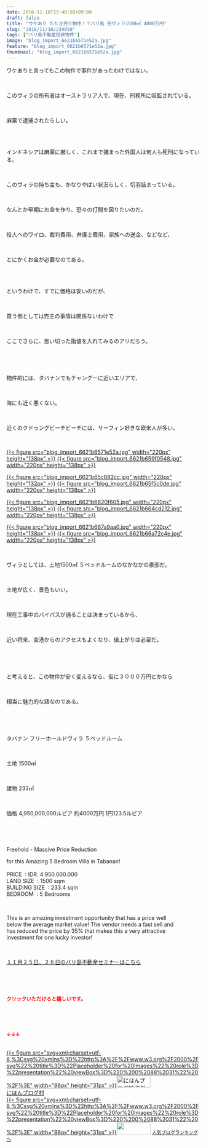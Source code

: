 ```yaml
---
date: 2016-11-10T23:48:58+09:00
draft: false
title: "ワケあり たたき売り物件！？バリ島 売ヴィラ1500㎡ 4000万円"
slug: "2016/11/10/234858"
tags: ["バリ島不動産投資物件"]
image: "blog_import_6621b6571e52a.jpg"
feature: "blog_import_6621b6571e52a.jpg"
thumbnail: "blog_import_6621b6571e52a.jpg"
---
```

<p>ワケありと言ってもこの物件で事件があったわけではない。</p><p> </p><p>このヴィラの所有者はオーストラリア人で、現在、刑務所に収監されている。</p><p> </p><p>麻薬で逮捕されたらしい。</p><p> </p><p>  <br/>インドネシアは麻薬に厳しく、これまで捕まった外国人は何人も死刑になっている。</p><p> </p><p>このヴィラの持ち主も、かなりやばい状況らしく、切羽詰まっている。</p><p> </p><p>なんとか早期にお金を作り、恐々の打開を図りたいのだ。</p><p> </p><p>役人へのワイロ、裁判費用、弁護士費用、家族への送金、などなど、</p><p> </p><p>とにかくお金が必要なのである。</p><p> </p><p>  <br/>というわけで、すでに価格は安いのだが、</p><p> </p><p>買う側としては売主の事情は関係ないわけで</p><p> </p><p>ここでさらに、思い切った指値を入れてみるのアリだろう。</p><p> </p><p> </p><p>物件的には、タバナンでもチャングーに近いエリアで、</p><p> </p><p>海にも近く悪くない。</p><p> </p><p>近くのクドゥングビーチビーチには、サーフィン好きな欧米人が多い。</p><p> </p><p><a href="blog_import_6621b65832a18.jpg">{{< figure src="blog_import_6621b6571e52a.jpg" width="220px" height="138px" >}}</a> <a href="blog_import_6621b65b1e806.jpg">{{< figure src="blog_import_6621b659f0548.jpg" width="220px" height="138px" >}}</a></p><p><a href="blog_import_6621b65d9c5b5.jpg">{{< figure src="blog_import_6621b65c882cc.jpg" width="220px" height="132px" >}}</a> <a href="blog_import_6621b6607075e.jpg">{{< figure src="blog_import_6621b65f5c0de.jpg" width="220px" height="138px" >}}</a></p><p><a href="blog_import_6621b6632fe7e.jpg">{{< figure src="blog_import_6621b6620f605.jpg" width="220px" height="138px" >}}</a> <a href="blog_import_6621b6660066f.jpg">{{< figure src="blog_import_6621b664cd212.jpg" width="220px" height="138px" >}}</a></p><p><a href="blog_import_6621b668cb6f7.jpg">{{< figure src="blog_import_6621b667a9aa0.jpg" width="220px" height="138px" >}}</a> <a href="blog_import_6621b66b96d42.jpg">{{< figure src="blog_import_6621b66a72c4e.jpg" width="220px" height="138px" >}}</a></p><p> </p><p>ヴィラとしては、土地1500㎡ ５ベッドルームのなかなかの豪邸だ。</p><p> </p><p>土地が広く、景色もいい。</p><p> </p><p>現在工事中のバイパスが通ることは決まっているから、</p><p> </p><p>近い将来、空港からのアクセスもよくなり、値上がりは必至だ。</p><p> </p><p> </p><p>と考えると、この物件が安く変えるなら、仮に３０００万円とかなら</p><p> </p><p>相当に魅力的な話なのである。</p><p> </p><p> </p><p>タバナン フリーホールドヴィラ ５ベッドルーム</p><p> </p><p>土地 1500㎡</p><p> </p><p>建物 233㎡</p><p> </p><p>価格 4,950,000,000ルピア 約4000万円 1円123.5ルピア</p><p> </p><p> </p><p>Freehold - Massive Price Reduction</p><p>for this Amazing 5 Bedroom Villa in Tabanan!          <br/>          <br/>PRICE  : IDR. 4.950.000.000          <br/>LAND SIZE  : 1500 sqm    <br/>BUILDING SIZE  : 233.4 sqm    <br/>BEDROOM  : 5 Bedrooms  </p><p> </p><p>This is an amazing investment opportunity that has a price well      <br/>below the average market value! The vendor needs a fast sell and      <br/>has reduced the price by 35% that makes this a very attractive       <br/>investment for one lucky investor!    </p><p> </p><p><a href="iin.co.jp" target="_blank"><span style="text-decoration: underline;">１１月２５日、２６日のバリ島不動産セミナーはこちら</span></a></p><p> </p><p> </p><p><font color="#ff0000" size="2"><strong>クリックいただけると嬉しいです。</strong></font></p><p> </p><p> </p><p><font color="#ff0000" size="2"><strong>↓↓↓</strong></font></p><p>  <br/><a href="ranking.html?p_cid=01260127" target="_blank">{{< figure src="svg+xml;charset=utf-8,%3Csvg%20xmlns%3D%22http%3A%2F%2Fwww.w3.org%2F2000%2Fsvg%22%20title%3D%22Placeholder%20for%20Images%22%20role%3D%22presentation%22%20viewBox%3D%220%200%2088%2031%22%20%2F%3E" width="88px" height="31px" >}}<noscript><img width="88" height="31" alt="にほんブログ村 海外生活ブログ バリ島情報へ" src="https://img-proxy.blog-video.jp/images?url=http%3A%2F%2Foverseas.blogmura.com%2Fbali%2Fimg%2Fbali88_31.gif" border="0"></noscript></a>  <br/><a href="ranking.html?p_cid=01260127" target="_blank">にほんブログ村</a>  <br/><a title="人気ブログランキングへ" href="link.php?1804582">{{< figure src="svg+xml;charset=utf-8,%3Csvg%20xmlns%3D%22http%3A%2F%2Fwww.w3.org%2F2000%2Fsvg%22%20title%3D%22Placeholder%20for%20Images%22%20role%3D%22presentation%22%20viewBox%3D%220%200%2088%2031%22%20%2F%3E" width="88px" height="31px" >}}<noscript><img width="88" height="31" src="https://blog.with2.net/img/banner/banner_22.gif" border="0"></noscript></a> <a style="font-size: 12px;" href="link.php?1804582">人気ブログランキングへ</a></p>

